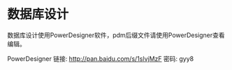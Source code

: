﻿# 数据库设计

数据库设计使用PowerDesigner软件，pdm后缀文件请使用PowerDesigner查看编辑。

PowerDesigner
链接:
http://pan.baidu.com/s/1slvjMzF
密码:
gyy8